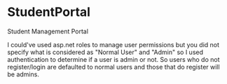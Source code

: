 # StudentPortal
Student Management Portal

I could've used asp.net roles to manage user permissions but you did not specify what is considered as "Normal User" and "Admin" so I used authentication to determine if a user is admin or not. 
So users who do not register/login are defaulted to normal users and those that do register will be admins.

